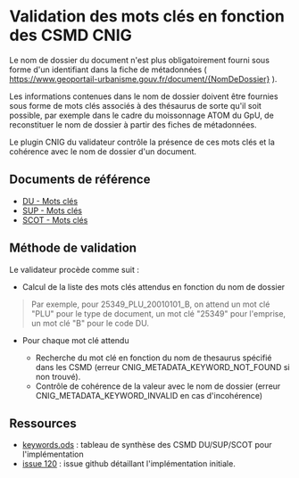 # Validation des mots clés en fonction des CSMD CNIG

Le nom de dossier du document n'est plus obligatoirement fourni sous forme d'un identifiant dans la fiche de métadonnées ( https://www.geoportail-urbanisme.gouv.fr/document/{NomDeDossier} ).

Les informations contenues dans le nom de dossier doivent être fournies sous forme de mots clés associés à des thésaurus de sorte qu'il soit possible, par exemple dans le cadre du moissonnage ATOM du GpU, de reconstituer le nom de dossier à partir des fiches de métadonnées.

Le plugin CNIG du validateur contrôle la présence de ces mots clés et la cohérence avec le nom de dossier d'un document.

## Documents de référence

* [DU - Mots clés](http://cnig.gouv.fr/wp-content/uploads/2019/03/190308_Consignes_saisie_metadonnees_DU_v2019-03.pdf#page=8&zoom=auto,-45,753)
* [SUP - Mots clés](http://cnig.gouv.fr/wp-content/uploads/2019/03/190308_Consignes_saisie_metadonnees_SUP_v2019-03.pdf#page=8&zoom=auto,-45,763)
* [SCOT - Mots clés](http://cnig.gouv.fr/wp-content/uploads/2019/03/190308_Consignes_saisie_metadonnees_SCOT_v2019-03.pdf#page=7&zoom=auto,-45,555)

## Méthode de validation

Le validateur procède comme suit :

* Calcul de la liste des mots clés attendus en fonction du nom de dossier

> Par exemple, pour 25349_PLU_20010101_B, on attend un mot clé "PLU" pour le type de document, un mot clé "25349" pour l'emprise, un mot clé "B" pour le code DU.

* Pour chaque mot clé attendu

  * Recherche du mot clé en fonction du nom de thesaurus spécifié dans les CSMD (erreur CNIG_METADATA_KEYWORD_NOT_FOUND si non trouvé).
  * Contrôle de cohérence de la valeur avec le nom de dossier (erreur  CNIG_METADATA_KEYWORD_INVALID en cas d'incohérence)

## Ressources

* [keywords.ods](keywords.ods) : tableau de synthèse des CSMD DU/SUP/SCOT pour l'implémentation
* [issue 120](https://github.com/IGNF/validator/issues/120) : issue github détaillant l'implémentation initiale.





